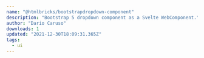 ```yaml
---
name: "@htmlbricks/bootstrapdropdown-component"
description: "Bootstrap 5 dropdown component as a Svelte WebComponent."
author: "Dario Caruso"
downloads: 1
updated: "2021-12-30T18:09:31.365Z"
tags: 
  - ui
---
```

